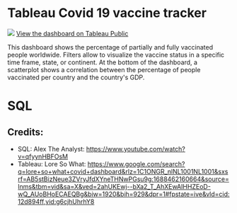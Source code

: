 # Tableau Covid 19 vaccine tracker

![](https://github.com/DarkoMonzioCompagnoni/media/blob/main/Global%20Vaccine%20Tracker%20_%20Tableau%20Public.gif)
[View the dashboard on Tableau Public](https://public.tableau.com/app/profile/darko.monzio.compagnoni/viz/GlobalVaccineTracker_16769129966350/GlobalVaccineTracker)

This dashboard shows the percentage of partially and fully vaccinated people worldwide. Filters allow to visualize the vaccine status in a specific time frame, state, or continent. At the bottom of the dashboard, a scatterplot shows a correlation between the percentage of people vaccinated per country and the country's GDP.


# SQL 


## Credits: 
- SQL: Alex The Analyst: https://www.youtube.com/watch?v=qfyynHBFOsM
- Tableau: Lore So What: https://www.google.com/search?q=lore+so+what+covid+dashboard&rlz=1C1ONGR_nlNL1001NL1001&sxsrf=AB5stBizNeue3ZVryJfdXYneTHNwPGsu9g:1688462160664&source=lnms&tbm=vid&sa=X&ved=2ahUKEwj--bXa2_T_AhXEwAIHHZEoD-wQ_AUoBHoECAEQBg&biw=1920&bih=929&dpr=1#fpstate=ive&vld=cid:12d894ff,vid:g6cjhUhrhY8
